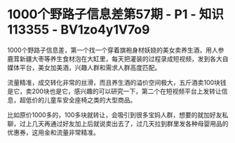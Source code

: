 # 1000个野路子信息差第57期 - P1 - 知识113355 - BV1zo4y1V7o9

1000个野路子信息差，第一个找一个穿着旗袍身材妖娆的美女卖养生酒，用人参鹿茸新疆大枣等养生食材泡在大缸里，每天把灌装的过程录成短视频，发到各大自媒体平台，美女加美酒，兴趣人群和需求人群高度匹配。

流量精准，成交转化非常的丝滑，而且养生酒的溢价空间极大，五斤酒卖100块钱是它，卖200块也是它，感兴趣的可以研究一下，第二个在短视频平台上发转让信息，超低价的儿童车安全座椅之类的大型商品。

比如原价1000多的，100多块就转让，会吸引到很多宝妈人群，想要的就加好友私聊，过上几天再通过好友加上后就说卖出去了，过几天拉到群里发各种母婴用品的优惠券，这用金和流量非常精准。


